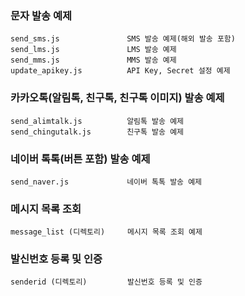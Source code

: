 ### 문자 발송 예제
```
send_sms.js               SMS 발송 예제(해외 발송 포함)
send_lms.js               LMS 발송 예제
send_mms.js               MMS 발송 예제
update_apikey.js          API Key, Secret 설정 예제
```

### 카카오톡(알림톡, 친구톡, 친구톡 이미지) 발송 예제
```
send_alimtalk.js          알림톡 발송 예제
send_chingutalk.js        친구톡 발송 예제
```

### 네이버 톡톡(버튼 포함) 발송 예제
```
send_naver.js             네이버 톡톡 발송 예제
```

### 메시지 목록 조회
```
message_list (디렉토리)     메시지 목록 조회 예제
````

### 발신번호 등록 및 인증
```
senderid (디렉토리)         발신번호 등록 및 인증
````
